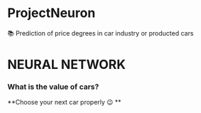# ProjectNeuron
📚 Prediction of price degrees in car industry or producted cars


# NEURAL NETWORK 

### What is the value of cars? 

**Choose your next car properly 😉 **
